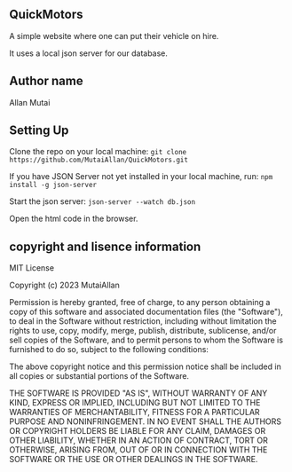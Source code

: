 ## QuickMotors
A simple website where one can put their vehicle on hire.

It uses a local json server for our database.

## Author name
Allan Mutai

## Setting Up
Clone the repo on your local machine:
``
git clone https://github.com/MutaiAllan/QuickMotors.git
``

If you have JSON Server not yet installed in your local machine, run:
``
npm install -g json-server
``

Start the json server:
``
json-server --watch db.json
``

Open the html code in the browser.

## copyright and lisence information
MIT License

Copyright (c) 2023 MutaiAllan

Permission is hereby granted, free of charge, to any person obtaining a copy
of this software and associated documentation files (the "Software"), to deal
in the Software without restriction, including without limitation the rights
to use, copy, modify, merge, publish, distribute, sublicense, and/or sell
copies of the Software, and to permit persons to whom the Software is
furnished to do so, subject to the following conditions:

The above copyright notice and this permission notice shall be included in all
copies or substantial portions of the Software.

THE SOFTWARE IS PROVIDED "AS IS", WITHOUT WARRANTY OF ANY KIND, EXPRESS OR
IMPLIED, INCLUDING BUT NOT LIMITED TO THE WARRANTIES OF MERCHANTABILITY,
FITNESS FOR A PARTICULAR PURPOSE AND NONINFRINGEMENT. IN NO EVENT SHALL THE
AUTHORS OR COPYRIGHT HOLDERS BE LIABLE FOR ANY CLAIM, DAMAGES OR OTHER
LIABILITY, WHETHER IN AN ACTION OF CONTRACT, TORT OR OTHERWISE, ARISING FROM,
OUT OF OR IN CONNECTION WITH THE SOFTWARE OR THE USE OR OTHER DEALINGS IN THE
SOFTWARE.